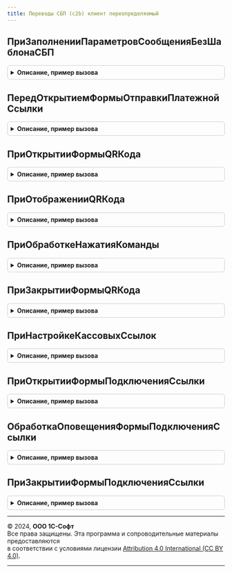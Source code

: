 ```yaml
---
title: Переводы СБП (c2b) клиент переопределяемый
---
```



## ПриЗаполненииПараметровСообщенияБезШаблонаСБП
<details style="margin: 1em 0; padding: 0.5em; border: 1px solid #ccc; border-radius: 6px;">

<summary style="font-weight: bold; cursor: pointer;">Описание, пример вызова</summary>

```bsl

// Заполняет параметры сообщения электронной почты, отправляемого без шаблона.
// Применяется в случае, если шаблоны сообщений не используются.
//
// Параметры:
//  ПараметрыСообщения - Структура - Параметры сообщения электронной почты:
//    * Получатель - СписокЗначений - Список адресов электронной почты.
//    * Предмет - Произвольный - Ссылка на основание платежа.
//    * Тема - Строка - Тема сообщения.
//    * Текст - Строка - Текст сообщения.
//  ПараметрыОперации - Структура - Содержит дополнительные параметры для формирования текста сообщения:
//    * НастройкаПодключения - СправочникСсылка.НастройкиПодключенияКСистемеБыстрыхПлатежей -
//      настройка подключения к Системе быстрых платежей.
//    * ПлатежнаяСсылка - Строка - Платежная ссылка, отправляемая в сообщении.
//    * СуммаСсылкиСБП - Число - Сумма платежной ссылки, отправляемой в сообщении.
//
//@skip-warning
Процедура ПриЗаполненииПараметровСообщенияБезШаблонаСБП(ПараметрыСообщения, ПараметрыОперации) Экспорт
```

Пример вызова
```bsl
ПереводыСБПc2bКлиентПереопределяемый.ПриЗаполненииПараметровСообщенияБезШаблонаСБП(ПараметрыСообщения, ПараметрыОперации) 
```
</details>

## ПередОткрытиемФормыОтправкиПлатежнойСсылки
<details style="margin: 1em 0; padding: 0.5em; border: 1px solid #ccc; border-radius: 6px;">

<summary style="font-weight: bold; cursor: pointer;">Описание, пример вызова</summary>

```bsl

// Определяет алгоритм, выполняющийся перед открытием формы подготовки платежной ссылки СБП.
//
Процедура ПередОткрытиемФормыОтправкиПлатежнойСсылки() Экспорт
```

Пример вызова
```bsl
ПереводыСБПc2bКлиентПереопределяемый.ПередОткрытиемФормыОтправкиПлатежнойСсылки() 
```
</details>

## ПриОткрытииФормыQRКода
<details style="margin: 1em 0; padding: 0.5em; border: 1px solid #ccc; border-radius: 6px;">

<summary style="font-weight: bold; cursor: pointer;">Описание, пример вызова</summary>

```bsl

// Определяет алгоритм, выполняющийся при открытии формы QR кода на форме подготовки платежной ссылки СБП.
//
// Параметры:
//  Форма - ФормаКлиентскогоПриложения - форма отображения QR-кода.
//  ДанныеПлатежнойСсылки - Структура - содержит в себе описание платежной ссылки:
//    * ПлатежнаяСсылка - Строка - ссылка сформированная по данным документа операции.
//    * QRКод - ДвоичныеДанные - данные изображения QR-кода.
//    * ОснованиеПлатежа - ОпределяемыйТип.ДокументОперацииСБП - документ, который отражает
//      оплату в информационной базе.
//  ОповещениеПослеЗавершенияНастройкиФормы - ОписаниеОповещения - оповещение,
//    вызывает метод "ПриОтображенииQRКода", рекомендуется использовать для подключения оборудования.
//    Свойство "ДополнительныеПараметры" имеет тип Структура, для передачи параметров в переопределяемый метод
//    ПереводыСБПc2bКлиентПереопределяемый.ПриОтображенииQRКода.
//
Процедура ПриОткрытииФормыQRКода( Экспорт
```

Пример вызова
```bsl
ПереводыСБПc2bКлиентПереопределяемый.ПриОткрытииФормыQRКода();
```
</details>

## ПриОтображенииQRКода
<details style="margin: 1em 0; padding: 0.5em; border: 1px solid #ccc; border-radius: 6px;">

<summary style="font-weight: bold; cursor: pointer;">Описание, пример вызова</summary>

```bsl

// Определяет алгоритм, выполняющийся при отображении QR кода на форме подготовки платежной ссылки СБП.
//
// Параметры:
//  ДанныеПлатежнойСсылки - Структура - содержит описание платежной ссылки и основания платежа:
//    * ПлатежнаяСсылка - Строка - ссылка сформированная по данным документа операции.
//    * QRКод - ДвоичныеДанные - данные изображения QR-кода.
//    * ОснованиеПлатежа - ОпределяемыйТип.ДокументОперацииСБП - документ, который отражает
//      оплату в информационной базе.
//  Параметры - Структура - описание параметров переданных из метода
//   ПереводыСБПc2bКлиентПереопределяемый.ПриОткрытииФормыQRКода.
//
// Пример:
//  Если ОбщегоНазначенияКлиент.ПодсистемаСуществует("ПоддержкаОборудования.ПодключаемоеОборудование.ДисплеиПокупателя") Тогда
//
//     МодульОборудованиеДисплеиПокупателяКлиент = ОбщегоНазначенияКлиент.ОбщийМодуль("ОборудованиеДисплеиПокупателяКлиент");
//
//       Если МодульОборудованиеДисплеиПокупателяКлиент.ПодключенныеДисплеиПокупателяВыводятQRКод() Тогда
//
//         ПараметрыОперации = МодульОборудованиеДисплеиПокупателяКлиент.ПараметрыОперацииДисплейПокупателя();
//         ПараметрыОперации.ЗначениеQRКода = ДанныеПлатежнойСсылки.ПлатежнаяСсылка;
//         ПараметрыОперации.КартинкаQRКода = Base64Строка(ДанныеПлатежнойСсылки.ПлатежнаяСсылка);
//
//         МодульОборудованиеДисплеиПокупателяКлиент.НачатьВыводQRКодаНаДисплейПокупателя(
//           Неопределено,
//           Новый УникальныйИдентификатор,
//           Неопределено,
//           ПараметрыОперации);
//
//         КонецЕсли;
//  КонецЕсли;
//
Процедура ПриОтображенииQRКода( Экспорт
```

Пример вызова
```bsl
ПереводыСБПc2bКлиентПереопределяемый.ПриОтображенииQRКода();
```
</details>

## ПриОбработкеНажатияКоманды
<details style="margin: 1em 0; padding: 0.5em; border: 1px solid #ccc; border-radius: 6px;">

<summary style="font-weight: bold; cursor: pointer;">Описание, пример вызова</summary>

```bsl

// Определяет алгоритм, выполняющийся при нажатии команды на форме QR-кода.
//
// Параметры:
//  Форма - ФормаКлиентскогоПриложения - форма отображения QR-кода.
//  Команда - КомандаФормы - выполняемая команда.
//  ДанныеПлатежнойСсылки - Структура - параметры выполнения команды:
//    * ПлатежнаяСсылка - Строка - ссылка сформированная по данным документа операции.
//    * QRКод - ДвоичныеДанные - данные изображения QR-кода.
//    * ОснованиеПлатежа - ОпределяемыйТип.ДокументОперацииСБП - документ, который отражает
//      оплату в информационной базе.
//
Процедура ПриОбработкеНажатияКоманды( Экспорт
```

Пример вызова
```bsl
ПереводыСБПc2bКлиентПереопределяемый.ПриОбработкеНажатияКоманды();
```
</details>

## ПриЗакрытииФормыQRКода
<details style="margin: 1em 0; padding: 0.5em; border: 1px solid #ccc; border-radius: 6px;">

<summary style="font-weight: bold; cursor: pointer;">Описание, пример вызова</summary>

```bsl

// Определяет алгоритм, выполняющийся при закрытии формы отображения QR-кода.
//
// Параметры:
//  Форма - ФормаКлиентскогоПриложения - форма отображения QR-кода.
//
Процедура ПриЗакрытииФормыQRКода(Форма) Экспорт
```

Пример вызова
```bsl
ПереводыСБПc2bКлиентПереопределяемый.ПриЗакрытииФормыQRКода(Форма) 
```
</details>

## ПриНастройкеКассовыхСсылок
<details style="margin: 1em 0; padding: 0.5em; border: 1px solid #ccc; border-radius: 6px;">

<summary style="font-weight: bold; cursor: pointer;">Описание, пример вызова</summary>

```bsl

// Определяет алгоритм, выполняющийся при открытии формы кассовых ссылок из формы настройки подключения СБП.
//
// Параметры:
//  ПараметрыНастройки - Структура - содержит в себе описание настроек подключения:
//    * НастройкаПодключения - СправочникСсылка.НастройкиПодключенияКСистемеБыстрыхПлатежей -
//      настройка подключения к Системе быстрых платежей.
//  ПараметрыОплаты - Соответствие - содержит имена и значения полей регистра сведений,
//      хранящего данные о настройках оплат.
//  ОповещениеПослеЗакрытияФормы - ОписаниеОповещения - оповещение,вызывает метод "ПриЗакрытииФормыКассовыхСсылок",
//    необходимо передать количество кассовых ссылок по настройке интеграции.
//
Процедура ПриНастройкеКассовыхСсылок( Экспорт
```

Пример вызова
```bsl
ПереводыСБПc2bКлиентПереопределяемый.ПриНастройкеКассовыхСсылок();
```
</details>

## ПриОткрытииФормыПодключенияСсылки
<details style="margin: 1em 0; padding: 0.5em; border: 1px solid #ccc; border-radius: 6px;">

<summary style="font-weight: bold; cursor: pointer;">Описание, пример вызова</summary>

```bsl

// Определяет алгоритм, выполняющийся при открытии подключения кассовой ссылки.
//
// Параметры:
//  Форма - ФормаКлиентскогоПриложения - форма подключения кассовой ссылки.
//  Отказ - Булево - признак отказа от открытия формы.
//
Процедура ПриОткрытииФормыПодключенияСсылки( Экспорт
```

Пример вызова
```bsl
ПереводыСБПc2bКлиентПереопределяемый.ПриОткрытииФормыПодключенияСсылки();
```
</details>

## ОбработкаОповещенияФормыПодключенияСсылки
<details style="margin: 1em 0; padding: 0.5em; border: 1px solid #ccc; border-radius: 6px;">

<summary style="font-weight: bold; cursor: pointer;">Описание, пример вызова</summary>

```bsl

// Определяет алгоритм, выполняющийся при открытии подключения кассовой ссылки.
//
// Параметры:
//  Форма - ФормаКлиентскогоПриложения - форма подключения кассовой ссылки.
//  ИмяСобытия - Строка - может быть использовано для идентификации сообщений
//    принимающими их формами.
//  Параметр - Произвольный - могут быть переданы любые необходимые данные для обработки.
//  Источник - Произвольный - источник события, например, в качестве источника может быть
//   указана другая форма.
//  Подключить - Булево - если устанавливается значение Истина, будет выполнена попытка
//   подключения ссылки.
//
Процедура ОбработкаОповещенияФормыПодключенияСсылки( Экспорт
```

Пример вызова
```bsl
ПереводыСБПc2bКлиентПереопределяемый.ОбработкаОповещенияФормыПодключенияСсылки();
```
</details>

## ПриЗакрытииФормыПодключенияСсылки
<details style="margin: 1em 0; padding: 0.5em; border: 1px solid #ccc; border-radius: 6px;">

<summary style="font-weight: bold; cursor: pointer;">Описание, пример вызова</summary>

```bsl

// Определяет алгоритм, выполняющийся при закрытии формы подключения кассовой ссылки.
//
// Параметры:
//  Форма - ФормаКлиентскогоПриложения - форма подключения кассовой ссылки.
//  ЗавершениеРаботы - Булево - признак завершения работы.
//
Процедура ПриЗакрытииФормыПодключенияСсылки( Экспорт
```

Пример вызова
```bsl
ПереводыСБПc2bКлиентПереопределяемый.ПриЗакрытииФормыПодключенияСсылки();
```
</details>

---

© 2024, **ООО 1С-Софт**  
Все права защищены. Эта программа и сопроводительные материалы предоставляются  
в соответствии с условиями лицензии [Attribution 4.0 International (CC BY 4.0)](https://creativecommons.org/licenses/by/4.0/legalcode).

---
